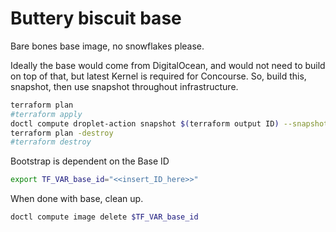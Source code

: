 
# Buttery biscuit base

Bare bones base image, no snowflakes please.

Ideally the base would come from DigitalOcean, and would not need to build on top of that, but latest Kernel is required for Concourse. So, build this, snapshot, then use snapshot throughout infrastructure.

```sh
terraform plan
#terraform apply
doctl compute droplet-action snapshot $(terraform output ID) --snapshot-name base --wait
terraform plan -destroy
#terraform destroy
```

Bootstrap is dependent on the Base ID
```sh
export TF_VAR_base_id="<<insert_ID_here>>"
```

When done with base, clean up.
```sh
doctl compute image delete $TF_VAR_base_id
```
